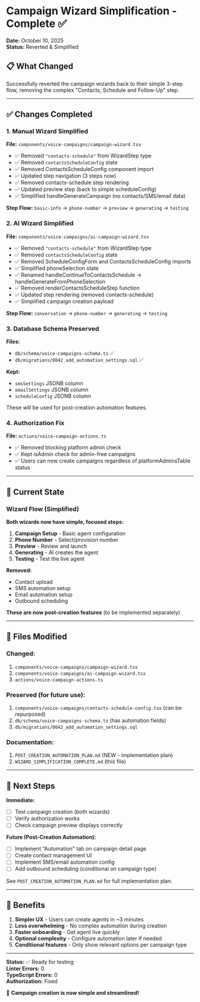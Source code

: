 # Campaign Wizard Simplification - Complete ✅

**Date:** October 10, 2025  
**Status:** Reverted & Simplified

## 📋 What Changed

Successfully reverted the campaign wizards back to their simple 3-step flow, removing the complex "Contacts, Schedule and Follow-Up" step.

---

## ✅ Changes Completed

### 1. Manual Wizard Simplified
**File:** `components/voice-campaigns/campaign-wizard.tsx`

- ✅ Removed `"contacts-schedule"` from WizardStep type
- ✅ Removed `contactsScheduleConfig` state
- ✅ Removed ContactsScheduleConfig component import
- ✅ Updated step navigation (3 steps now)
- ✅ Removed contacts-schedule step rendering
- ✅ Updated preview step (back to simple scheduleConfig)
- ✅ Simplified handleGenerateCampaign (no contacts/SMS/email data)

**Step Flow:** `basic-info` → `phone-number` → `preview` → `generating` → `testing`

### 2. AI Wizard Simplified
**File:** `components/voice-campaigns/ai-campaign-wizard.tsx`

- ✅ Removed `"contacts-schedule"` from WizardStep type
- ✅ Removed `contactsScheduleConfig` state
- ✅ Removed ScheduleConfigForm and ContactsScheduleConfig imports
- ✅ Simplified phoneSelection state
- ✅ Renamed handleContinueToContactsSchedule → handleGenerateFromPhoneSelection
- ✅ Removed renderContactsScheduleStep function
- ✅ Updated step rendering (removed contacts-schedule)
- ✅ Simplified campaign creation payload

**Step Flow:** `conversation` → `phone-number` → `generating` → `testing`

### 3. Database Schema Preserved
**Files:** 
- `db/schema/voice-campaigns-schema.ts` ✅
- `db/migrations/0042_add_automation_settings.sql` ✅

**Kept:**
- `smsSettings` JSONB column
- `emailSettings` JSONB column
- `scheduleConfig` JSONB column

These will be used for post-creation automation features.

### 4. Authorization Fix
**File:** `actions/voice-campaign-actions.ts`

- ✅ Removed blocking platform admin check
- ✅ Kept isAdmin check for admin-free campaigns
- ✅ Users can now create campaigns regardless of platformAdminsTable status

---

## 🎯 Current State

### Wizard Flow (Simplified)

**Both wizards now have simple, focused steps:**

1. **Campaign Setup** - Basic agent configuration
2. **Phone Number** - Select/provision number
3. **Preview** - Review and launch
4. **Generating** - AI creates the agent
5. **Testing** - Test the live agent

**Removed:**
- Contact upload
- SMS automation setup
- Email automation setup
- Outbound scheduling

**These are now post-creation features** (to be implemented separately)

---

## 📁 Files Modified

### Changed:
1. `components/voice-campaigns/campaign-wizard.tsx`
2. `components/voice-campaigns/ai-campaign-wizard.tsx`
3. `actions/voice-campaign-actions.ts`

### Preserved (for future use):
1. `components/voice-campaigns/contacts-schedule-config.tsx` (can be repurposed)
2. `db/schema/voice-campaigns-schema.ts` (has automation fields)
3. `db/migrations/0042_add_automation_settings.sql`

### Documentation:
1. `POST_CREATION_AUTOMATION_PLAN.md` (NEW - implementation plan)
2. `WIZARD_SIMPLIFICATION_COMPLETE.md` (this file)

---

## 🚀 Next Steps

**Immediate:**
- [ ] Test campaign creation (both wizards)
- [ ] Verify authorization works
- [ ] Check campaign preview displays correctly

**Future (Post-Creation Automation):**
- [ ] Implement "Automation" tab on campaign detail page
- [ ] Create contact management UI
- [ ] Implement SMS/email automation config
- [ ] Add outbound scheduling (conditional on campaign type)

See `POST_CREATION_AUTOMATION_PLAN.md` for full implementation plan.

---

## 🎉 Benefits

1. **Simpler UX** - Users can create agents in ~3 minutes
2. **Less overwhelming** - No complex automation during creation
3. **Faster onboarding** - Get agent live quickly
4. **Optional complexity** - Configure automation later if needed
5. **Conditional features** - Only show relevant options per campaign type

---

**Status:** ✅ Ready for testing  
**Linter Errors:** 0  
**TypeScript Errors:** 0  
**Authorization:** Fixed

🎊 **Campaign creation is now simple and streamlined!**






